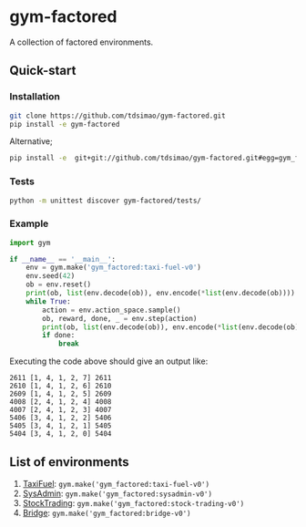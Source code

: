 # gym-factored
A collection of factored environments.

## Quick-start 

### Installation
```bash
git clone https://github.com/tdsimao/gym-factored.git
pip install -e gym-factored
```

Alternative;
```bash
pip install -e  git+git://github.com/tdsimao/gym-factored.git#egg=gym_factored
```

### Tests
```bash
python -m unittest discover gym-factored/tests/
```


### Example
```python
import gym

if __name__ == '__main__':
    env = gym.make('gym_factored:taxi-fuel-v0')
    env.seed(42)
    ob = env.reset()
    print(ob, list(env.decode(ob)), env.encode(*list(env.decode(ob))))
    while True:
        action = env.action_space.sample()
        ob, reward, done, _ = env.step(action)
        print(ob, list(env.decode(ob)), env.encode(*list(env.decode(ob))))
        if done:
            break
```

Executing the code above should give an output like:
```
2611 [1, 4, 1, 2, 7] 2611
2610 [1, 4, 1, 2, 6] 2610
2609 [1, 4, 1, 2, 5] 2609
4008 [2, 4, 1, 2, 4] 4008
4007 [2, 4, 1, 2, 3] 4007
5406 [3, 4, 1, 2, 2] 5406
5405 [3, 4, 1, 2, 1] 5405
5404 [3, 4, 1, 2, 0] 5404
```

## List of environments

1. [TaxiFuel](gym_factored/envs/taxi_fuel.py): `gym.make('gym_factored:taxi-fuel-v0')`
2. [SysAdmin](./gym_factored/envs/sysadmin.py): `gym.make('gym_factored:sysadmin-v0')`
3. [StockTrading](./gym_factored/envs/stock_trading.py): `gym.make('gym_factored:stock-trading-v0')`
4. [Bridge](./gym_factored/envs/bridge.py): `gym.make('gym_factored:bridge-v0')`
